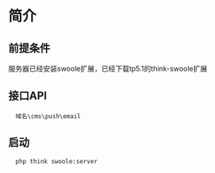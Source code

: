 # 简介

## 前提条件
服务器已经安装swoole扩展，已经下载tp5.1的think-swoole扩展

## 接口API
```
  域名\cms\push\email
```
## 启动
```
  php think swoole:server
```
